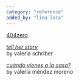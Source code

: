 ```yaml
---
category: "reference"
added_by: "lina lara"
---
```


[404zero](https://www.404zero.com)

[*tell her story*](https://readymag.website/u469435866/4168542/)  
by valeria schriber

[*cuándo vienes a la casa?*](https://hyper-link.me/03_winter-term-23/valeria-mendez/)  
by valeria méndez moreno


